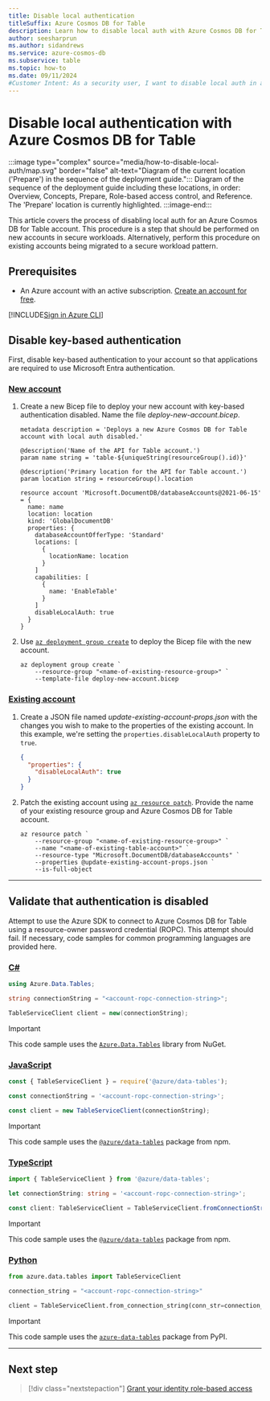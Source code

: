 ```yaml
---
title: Disable local authentication
titleSuffix: Azure Cosmos DB for Table
description: Learn how to disable local auth with Azure Cosmos DB for Table to prevent an account from being used with insecure authentication methods.
author: seesharprun
ms.author: sidandrews
ms.service: azure-cosmos-db
ms.subservice: table
ms.topic: how-to
ms.date: 09/11/2024
#Customer Intent: As a security user, I want to disable local auth in an Azure Cosmos DB for Table account, so that my developers or applications can no longer access the account in an insecure manner.
---
```


# Disable local authentication with Azure Cosmos DB for Table

:::image type="complex" source="media/how-to-disable-local-auth/map.svg" border="false" alt-text="Diagram of the current location ('Prepare') in the sequence of the deployment guide.":::
Diagram of the sequence of the deployment guide including these locations, in order: Overview, Concepts, Prepare, Role-based access control, and Reference. The 'Prepare' location is currently highlighted.
:::image-end:::

This article covers the process of disabling local auth for an Azure Cosmos DB for Table account. This procedure is a step that should be performed on new accounts in secure workloads. Alternatively, perform this procedure on existing accounts being migrated to a secure workload pattern.

## Prerequisites

- An Azure account with an active subscription. [Create an account for free](https://azure.microsoft.com/free/?WT.mc_id=A261C142F).

[!INCLUDE[Sign in Azure CLI](../../includes/sign-in-azure-cli.md)]

## Disable key-based authentication

First, disable key-based authentication to your account so that applications are required to use Microsoft Entra authentication.

### [New account](#tab/new-account)

1. Create a new Bicep file to deploy your new account with key-based authentication disabled. Name the file *deploy-new-account.bicep*.

    ```bicep
    metadata description = 'Deploys a new Azure Cosmos DB for Table account with local auth disabled.'
    
    @description('Name of the API for Table account.')
    param name string = 'table-${uniqueString(resourceGroup().id)}'
    
    @description('Primary location for the API for Table account.')
    param location string = resourceGroup().location
    
    resource account 'Microsoft.DocumentDB/databaseAccounts@2021-06-15' = {
      name: name
      location: location
      kind: 'GlobalDocumentDB'
      properties: {
        databaseAccountOfferType: 'Standard'
        locations: [
          {
            locationName: location
          }
        ]
        capabilities: [
          {
            name: 'EnableTable'
          }
        ]
        disableLocalAuth: true
      }
    }
    ```

1. Use [`az deployment group create`](/cli/azure/deployment/group#az-deployment-group-create) to deploy the Bicep file with the new account.

    ```azurecli-interactive
    az deployment group create `
        --resource-group "<name-of-existing-resource-group>" `
        --template-file deploy-new-account.bicep
    ```

### [Existing account](#tab/existing-account)

1. Create a JSON file named *update-existing-account-props.json* with the changes you wish to make to the properties of the existing account. In this example, we're setting the `properties.disableLocalAuth` property to `true`.

    ```json
    {
      "properties": {
        "disableLocalAuth": true
      }
    }
    ```

1. Patch the existing account using [`az resource patch`](/cli/azure/resource#az-resource-patch). Provide the name of your existing resource group and Azure Cosmos DB for Table account.

    ```azurecli-interactive
    az resource patch `
        --resource-group "<name-of-existing-resource-group>" `
        --name "<name-of-existing-table-account>" `
        --resource-type "Microsoft.DocumentDB/databaseAccounts" `
        --properties @update-existing-account-props.json `
        --is-full-object
    ```

---

## Validate that authentication is disabled

Attempt to use the Azure SDK to connect to Azure Cosmos DB for Table using a resource-owner password credential (ROPC). This attempt should fail. If necessary, code samples for common programming languages are provided here.

### [C#](#tab/csharp)

```csharp
using Azure.Data.Tables;

string connectionString = "<account-ropc-connection-string>";

TableServiceClient client = new(connectionString);
```

> [!IMPORTANT]
> This code sample uses the [`Azure.Data.Tables`](https://www.nuget.org/packages/Azure.Data.Tables/) library from NuGet.

### [JavaScript](#tab/javascript)

```javascript
const { TableServiceClient } = require('@azure/data-tables');

const connectionString = '<account-ropc-connection-string>';

const client = new TableServiceClient(connectionString);
```

> [!IMPORTANT]
> This code sample uses the [`@azure/data-tables`](https://www.npmjs.com/package/@azure/data-tables) package from npm.

### [TypeScript](#tab/typescript)

```typescript
import { TableServiceClient } from '@azure/data-tables';

let connectionString: string = '<account-ropc-connection-string>';

const client: TableServiceClient = TableServiceClient.fromConnectionString(connectionString);
```

> [!IMPORTANT]
> This code sample uses the [`@azure/data-tables`](https://www.npmjs.com/package/@azure/data-tables) package from npm.

### [Python](#tab/python)

```python
from azure.data.tables import TableServiceClient

connection_string = "<account-ropc-connection-string>"

client = TableServiceClient.from_connection_string(conn_str=connection_string)
```

> [!IMPORTANT]
> This code sample uses the [`azure-data-tables`](https://pypi.org/project/azure-data-tables/) package from PyPI.

---

## Next step

> [!div class="nextstepaction"]
> [Grant your identity role-based access](how-to-grant-role-based-access.md)
